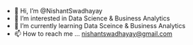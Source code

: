 - 👋 Hi, I’m @NishantSwadhayay
- 👀 I’m interested in Data Science & Business Analytics
- 🌱 I’m currently learning Data Sceince & Business Analytics
- 📫 How to reach me ... nishantswadhayay@gmail.com 

<!---
NishantSwadhayay/NishantSwadhayay is a ✨ special ✨ repository because its `README.md` (this file) appears on your GitHub profile.
You can click the Preview link to take a look at your changes.
--->
